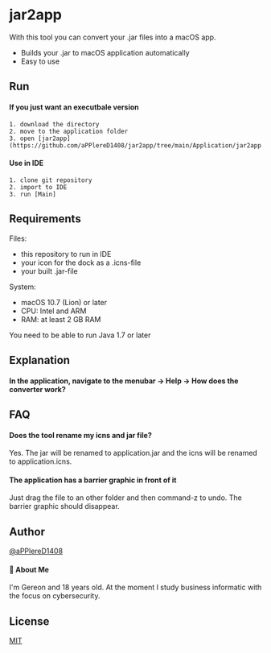 
# jar2app

With this tool you can convert your .jar files into a macOS app.

- Builds your .jar to macOS application automatically
- Easy to use
## Run

#### If you just want an executbale version 
    1. download the directory
    2. move to the application folder
    3. open [jar2app](https://github.com/aPPlereD1408/jar2app/tree/main/Application/jar2app.app)

#### Use in IDE
    1. clone git repository
    2. import to IDE
    3. run [Main]


## Requirements

Files:
- this repository to run in IDE
- your icon for the dock as a .icns-file
- your built .jar-file

System:
- macOS 10.7 (Lion) or later
- CPU: Intel and ARM
- RAM: at least 2 GB RAM

You need to be able to run Java 1.7 or later
## Explanation

#### In the application, navigate to the menubar -> Help -> How does the converter work?
## FAQ

#### Does the tool rename my icns and jar file?

Yes. The jar will be renamed to application.jar and the icns will be renamed to application.icns.

#### The application has a barrier graphic in front of it

Just drag the file to an other folder and then command-z to undo. The barrier graphic should disappear.
## Author

[@aPPlereD1408](https://github.com/aPPlereD1408)
#### 🚀 About Me
I'm Gereon and 18 years old. At the moment I study business informatic with the focus on cybersecurity. 


## License

[MIT](https://choosealicense.com/licenses/mit/)


